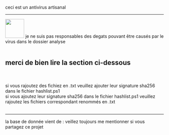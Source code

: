 ceci est un antivirus artisanal<br/><hr>
<img id='alerte' src='https://pixabay.com/get/g3d9efb6e9f9d5c20aafc87758a3141397508eb3cec8c67b685a43f59984eb6b7a45bc7e56c8713fee58344e91d49a224.svg' height="60px" width="60px">
je ne suis pas responsables des degats pouvant être causés par le virus dans le dossier analyse<br/>
<br/><h2>merci de bien lire la section ci-dessous</h2><br/><br/>
si vous rajoutez des fichiez en .txt veuillez ajouter leur signature sha256 dans le fichier hashlist.ps1<br/>
si vous ajoutez leur signature sha256 dans le fichier hashlist.ps1 veuillez rajoutez les fichiers correspondant renommés en .txt<br/><br/><hr>
la base de donnée vient de : <a src='https://raw.githubusercontent.com/anic17/Batch-Antivirus/master/VirusDataBaseHash.bav'>
veillez toujours me mentionner si vous partagez ce projet<br/>
